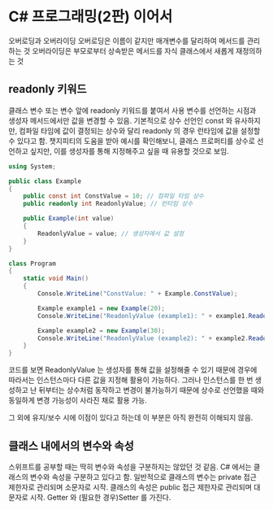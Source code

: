 # C# 프로그래밍(2판) 이어서
오버로딩과 오버라이딩
오버로딩은 이름이 같지만 매개변수를 달리하여 메서드를 관리하는 것
오버라이딩은 부모로부터 상속받은 메서드를 자식 클래스에서 새롭게 재정의하는 것

## readonly 키워드
클래스 변수 또는 변수 앞에 readonly 키워드를 붙여서 사용
변수를 선언하는 시점과 생성자 메서드에서만 값을 변경할 수 있음.
기본적으로 상수 선언인 const 와 유사하지만, 컴파일 타임에 값이 결정되는 상수와 달리 readonly 의 경우 런타임에 값을 설정할 수 있다고 함.
챗지피티의 도움을 받아 예시를 확인해보니, 클래스 프로퍼티를 상수로 선언하고 싶지만, 이를 생성자를 통해 지정해주고 싶을 때 유용할 것으로 보임.

```C#
using System;

public class Example
{
    public const int ConstValue = 10; // 컴파일 타임 상수
    public readonly int ReadonlyValue; // 런타임 상수

    public Example(int value)
    {
        ReadonlyValue = value; // 생성자에서 값 설정
    }
}

class Program
{
    static void Main()
    {
        Console.WriteLine("ConstValue: " + Example.ConstValue);

        Example example1 = new Example(20);
        Console.WriteLine("ReadonlyValue (example1): " + example1.ReadonlyValue);

        Example example2 = new Example(30);
        Console.WriteLine("ReadonlyValue (example2): " + example2.ReadonlyValue);
    }
}
```

코드를 보면 ReadonlyValue 는 생성자를 통해 값을 설정해줄 수 있기 때문에 경우에 따라서는 인스턴스마다 다른 값을 지정해 활용이 가능하다. 그러나 인스턴스를 한 번 생성하고 난 뒤부터는 상수처럼 동작하고 변경이 불가능하기 때문에 상수로 선언했을 때와 동일하게 변경 가능성이 사라진 채로 활용 가능.

그 외에 유지/보수 시에 이점이 있다고 하는데 이 부분은 아직 완전히 이해되지 않음.

## 클래스 내에서의 변수와 속성
스위프트를 공부할 때는 딱히 변수와 속성을 구분하지는 않았던 것 같음.
C# 에서는 클래스의 변수와 속성을 구분하고 있다고 함.
일반적으로 클래스의 변수는 private 접근 제한자로 관리되며 소문자로 시작.
클래스의 속성은 public 접근 제한자로 관리되며 대문자로 시작. Getter 와 (필요한 경우)Setter 를 가진다.

